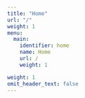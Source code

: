 ```yaml
---
title: "Home"
url: "/"
weight: 1
menu:
  main:
    identifier: home
    name: Home
    url: /
    weight: 1

weight: 1
omit_header_text: false
---
```

